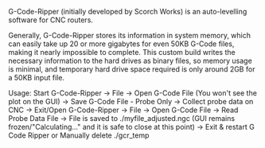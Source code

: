G-Code-Ripper (initially developed by Scorch Works) is an auto-levelling software for CNC routers.

Generally, G-Code-Ripper stores its information in system memory, which can easily take up 20 or more gigabytes for even 50KB G-Code files, making it nearly impossible to complete. This custom build writes the necessary information to the hard drives as binary files, so memory usage is minimal, and temporary hard drive space required is only around 2GB for a 50KB input file.

Usage: Start G-Code-Ripper -> File -> Open G-Code File (You won't see the plot on the GUI) -> Save G-Code File - Probe Only  -> Collect probe data on CNC -> Exit/Open G-Code-Ripper -> File -> Open G-Code File -> Read Probe Data File -> File is saved to ./myfile_adjusted.ngc (GUI remains frozen/"Calculating..." and it is safe to close at this point) -> Exit & restart G Code Ripper or Manually delete ./gcr_temp